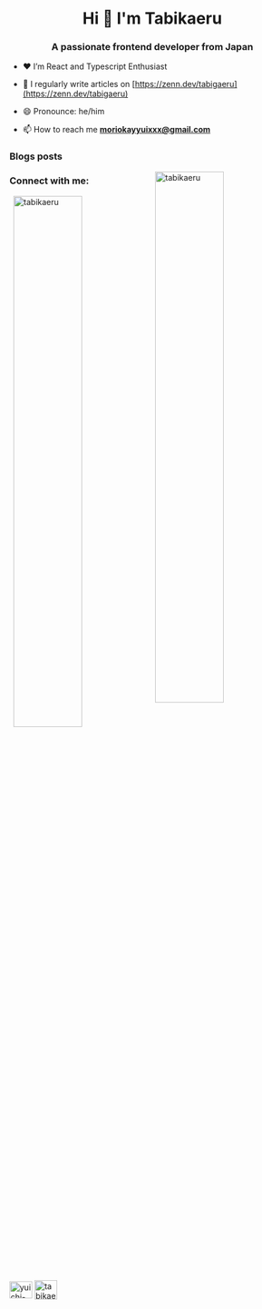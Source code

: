 <h1 align="center">Hi 👋 I'm Tabikaeru</h1>
<h3 align="center">A passionate frontend developer from Japan</h3>

- ❤️ I’m React and Typescript Enthusiast

- 📝 I regularly write articles on [https://zenn.dev/tabigaeru](https://zenn.dev/tabigaeru)

- 😄 Pronounce: he/him

- 📫 How to reach me **moriokayyuixxx@gmail.com**



### Blogs posts
<p>
<img align="right" width="49%" src="https://github-readme-stats.vercel.app/api/top-langs?username=tabikaeru&show_icons=true&locale=en&layout=compact" alt="tabikaeru" />
</p>

<!-- BLOG-POST-LIST:START -->
<!-- BLOG-POST-LIST:END -->

<h3 align="left">Connect with me:</h3>
<p>&nbsp;<img align="right" width="49%" src="https://github-readme-stats.vercel.app/api?username=tabikaeru&show_icons=true&locale=en" alt="tabikaeru" /></p>

<p align="left">
<a href="https://linkedin.com/in/yuichi-morioka-1a090a153" target="blank"><img align="center" src="https://raw.githubusercontent.com/rahuldkjain/github-profile-readme-generator/master/src/images/icons/Social/linked-in-alt.svg" alt="yuichi-morioka-1a090a153" height="30" width="40" /></a>
<a href="https://www.npmjs.com/settings/tabikaeru/packages" target="blank"><img align="center" src="https://pbs.twimg.com/profile_images/1285630920263966721/Uk6O1QGC_400x400.jpg" alt="tabikaeru" height="34" width="40" /></a>
</p>

<!-- <h3 align="left">Languages and Tools:</h3>
<p align="left" width="49%" > <a href="https://developer.mozilla.org/en-US/docs/Web/JavaScript" target="_blank" rel="noreferrer"> <img src="https://raw.githubusercontent.com/devicons/devicon/master/icons/javascript/javascript-original.svg" alt="javascript" width="40" height="40"/> </a> <a href="https://reactjs.org/" target="_blank" rel="noreferrer"> <img src="https://raw.githubusercontent.com/devicons/devicon/master/icons/react/react-original-wordmark.svg" alt="react" width="40" height="40"/> </a> <a href="https://reactnative.dev/" target="_blank" rel="noreferrer"> <img src="https://reactnative.dev/img/header_logo.svg" alt="reactnative" width="40" height="40"/> </a> <a href="https://www.typescriptlang.org/" target="_blank" rel="noreferrer"> <img src="https://raw.githubusercontent.com/devicons/devicon/master/icons/typescript/typescript-original.svg" alt="typescript" width="40" height="40"/> </a> 
</p> -->


